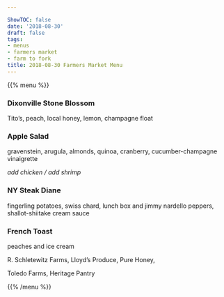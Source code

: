 ```yaml
---

ShowTOC: false
date: '2018-08-30'
draft: false
tags:
- menus
- farmers market
- farm to fork
title: 2018-08-30 Farmers Market Menu
---
```


{{% menu %}}

### Dixonville Stone Blossom

Tito’s, peach, local honey, lemon, champagne float

### Apple Salad

gravenstein, arugula, almonds, quinoa,
cranberry, cucumber\-champagne vinaigrette

*add chicken / add shrimp*

### NY Steak Diane

fingerling potatoes, swiss chard,
lunch box and jimmy nardello peppers,
shallot\-shiitake cream sauce

### French Toast

peaches and ice cream


R\. Schletewitz Farms, Lloyd’s Produce, Pure Honey,

Toledo Farms, Heritage Pantry

{{% /menu %}}
